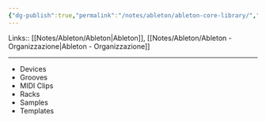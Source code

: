 ```yaml
---
{"dg-publish":true,"permalink":"/notes/ableton/ableton-core-library/","tags":["type/note"]}
---
```


Links:: [[Notes/Ableton/Ableton\|Ableton]], [[Notes/Ableton/Ableton - Organizzazione\|Ableton - Organizzazione]]

---

- Devices
- Grooves
- MIDI Clips
- Racks
- Samples
- Templates





